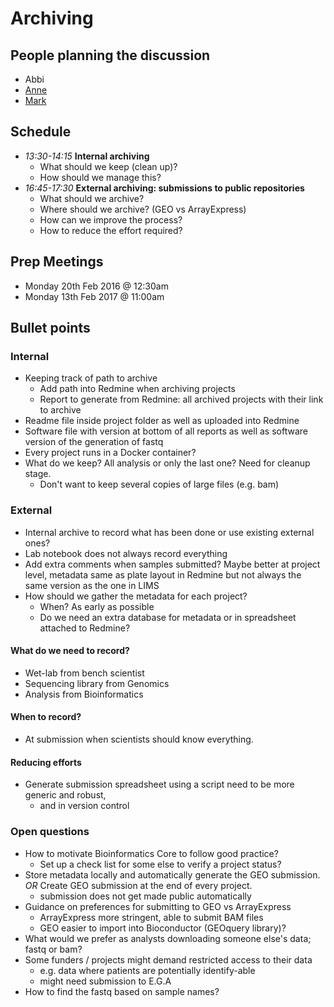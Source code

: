 # Archiving

## People planning the discussion
- Abbi
- [Anne](https://github.com/pajanne)
- [Mark](https://github.com/markdunning)

## Schedule
- *13:30-14:15* **Internal archiving**
  - What should we keep (clean up)?
  - How should we manage this?
- *16:45-17:30* **External archiving: submissions to public repositories**
  - What should we archive?
  - Where should we archive? (GEO vs ArrayExpress)
  - How can we improve the process?
  - How to reduce the effort required?

## Prep Meetings
- Monday 20th Feb 2016 @ 12:30am
- Monday 13th Feb 2017 @ 11:00am

## Bullet points
### Internal
- Keeping track of path to archive
  - Add path into Redmine when archiving projects
  - Report to generate from Redmine: all archived projects with their link to archive
- Readme file inside project folder as well as uploaded into Redmine
- Software file with version at bottom of all reports as well as software version of the generation of fastq
- Every project runs in a Docker container?
- What do we keep? All analysis or only the last one? Need for cleanup stage.
    - Don't want to keep several copies of large files (e.g. bam)

### External
- Internal archive to record what has been done or use existing external ones?
- Lab notebook does not always record everything
- Add extra comments when samples submitted? Maybe better at project level, metadata same as plate layout in Redmine but not always the same version as the one in LIMS
- How should we gather the metadata for each project?
  - When? As early as possible
  - Do we need an extra database for metadata or in spreadsheet attached to Redmine?

#### What do we need to record?
- Wet-lab from bench scientist
- Sequencing library from Genomics
- Analysis from Bioinformatics

#### When to record?
- At submission when scientists should know everything.

#### Reducing efforts
- Generate submission spreadsheet using a script need to be more generic and robust, 
    - and in version control

### Open questions
- How to motivate Bioinformatics Core to follow good practice? 
    - Set up a check list for some else to verify a project status?
- Store metadata locally and automatically generate the GEO submission. *OR* Create GEO submission at the end of every project.
    - submission does not get made public automatically
- Guidance on preferences for submitting to GEO vs ArrayExpress
  - ArrayExpress more stringent, able to submit BAM files
  - GEO easier to import into Bioconductor (GEOquery library)?
- What would we prefer as analysts downloading someone else's data; fastq or bam? 
- Some funders / projects might demand restricted access to their data
   - e.g. data where patients are potentially identify-able
   - might need submission to E.G.A
- How to find the fastq based on sample names?
